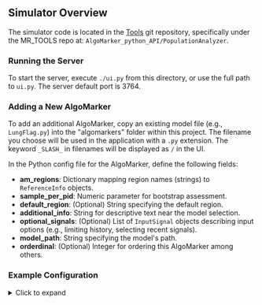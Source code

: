 ## Simulator Overview

The simulator code is located in the [Tools](https://github.com/Medial-EarlySign/MR_Tools) git repository, specifically under the MR_TOOLS repo at: `AlgoMarker_python_API/PopulationAnalyzer`.

### Running the Server

To start the server, execute `./ui.py` from this directory, or use the full path to `ui.py`. The server default port is 3764.

### Adding a New AlgoMarker

To add an additional AlgoMarker, copy an existing model file (e.g., `LungFlag.py`) into the "algomarkers" folder within this project. The filename you choose will be used in the application with a `.py` extension. The keyword `_SLASH_` in filenames will be displayed as `/` in the UI.

In the Python config file for the AlgoMarker, define the following fields:

- **am_regions**: Dictionary mapping region names (strings) to `ReferenceInfo` objects.
- **sample_per_pid**: Numeric parameter for bootstrap assessment.
- **default_region**: (Optional) String specifying the default region.
- **additional_info**: String for descriptive text near the model selection.
- **optional_signals**: (Optional) List of `InputSignal` objects describing input options (e.g., limiting history, selecting recent signals).
- **model_path**: String specifying the model's path.
- **orderdinal**: (Optional) Integer for ordering this AlgoMarker among others.

### Example Configuration

<details><summary>Click to expand</summary>

```python
from models import *

lung_cohorts = [
    CohortInfo(cohort_name='Ever Smokers Age 50-80', bt_filter=lambda df: (df['age']>=50) & (df['age']<=80)),
    CohortInfo(cohort_name='Ever Smokers Age 45-80', bt_filter=lambda df: (df['age']>=45) & (df['age']<=80)),
    CohortInfo(cohort_name='Ever Smokers Age 40-90', bt_filter=lambda df: (df['age']>=40) & (df['age']<=90)),
    CohortInfo(cohort_name='Ever Smokers Age 55-74', bt_filter=lambda df: (df['age']>=55) & (df['age']<=74)),
]

us_lung_cohorts = [
    CohortInfo(cohort_name='Ever Smokers Age 50-80', bt_filter=lambda df: (df['age']>=50) & (df['age']<=80)),
    CohortInfo(cohort_name='Ever Smokers Age 55-74', bt_filter=lambda df: (df['age']>=55) & (df['age']<=74)),
    CohortInfo(cohort_name='Ever Smokers Age 45-90', bt_filter=lambda df: (df['age']>=45) & (df['age']<=90)),
    CohortInfo(
        cohort_name='USPSTF Age 50-80 (20 pack years, less then 15 years quit)',
        bt_filter=lambda df: (df['age']>=50) & (df['age']<=80) &
                             (df['smoking.smok_pack_years']>=20) &
                             (df['smoking.smok_days_since_quitting']<=15*365)
    ),
]

am_regions = {
    'US-KP': ReferenceInfo(
        matrix_path='/nas1/Work/Users/eitan/Lung/outputs/models2023/EX3/model_63/reference_matrices/reference_features_kp.final.matrix',
        control_weight=20,
        cohort_options=us_lung_cohorts,
        default_cohort='USPSTF Age 50-80 (20 pack years, less then 15 years quit)',
        repository_path='/nas1/Work/CancerData/Repositories/KP/kp.repository',
        model_cv_path='/nas1/Work/Users/eitan/Lung/outputs/models2023/EX3/model_63/results',
        model_cv_format='CV_MODEL_%d.medmdl'
    ),
    'UK-THIN': ReferenceInfo(
        matrix_path='/nas1/Work/Users/eitan/Lung/outputs/models2023/EX3/model_63/reference_matrices/reference_features_thin.final.matrix',
        cohort_options=lung_cohorts,
        default_cohort='Ever Smokers Age 55-74',
        repository_path='/nas1/Work/CancerData/Repositories/THIN/thin_2021.lung/thin.repository'
    ),
}

sample_per_pid = 0
default_region = 'UK-THIN'
additional_info = 'Time Window 90-365'

optional_signals = [
    InputSignalsExistence(
        signal_name='Smoking',
        list_raw_signals=['Smoking_Duration', 'Smoking_Intensity', 'Pack_Years', 'Smoking_Quit_Date'],
        tooltip_str='If true will include Smoking_Duration, Smoking_Intensity, Pack_Years, Smoking_Quit_Date in the inputs and not only status'
    ),
    InputSignalsExistence(
        signal_name='Labs',
        list_raw_signals=[
            "Albumin", "ALKP", "ALT", "Cholesterol", "Triglycerides", "LDL", "HDL", "Creatinine",
            "Glucose", "Urea", "Eosinophils%", "Hematocrit", "Hemoglobin", "MCHC-M", "MCH",
            "Neutrophils#", "Neutrophils%", "Platelets", "RBC", "WBC", "RDW", "Protein_Total",
            "Lymphocytes%", "Basophils%", "Monocytes%", "Lymphocytes#", "Basophils#", "Monocytes#",
            "Eosinophils#", "MCV"
        ]
    ),
    InputSignalsExistence(
        signal_name='BMI',
        list_raw_signals=['BMI', 'Weight', 'Height']
    ),
    InputSignalsExistence(
        signal_name='Spirometry',
        list_raw_signals=['Fev1']
    ),
]

model_path = '/earlysign/AlgoMarkers/LungFlag/lungflag.model'
orderdinal = 1
```
</details>
